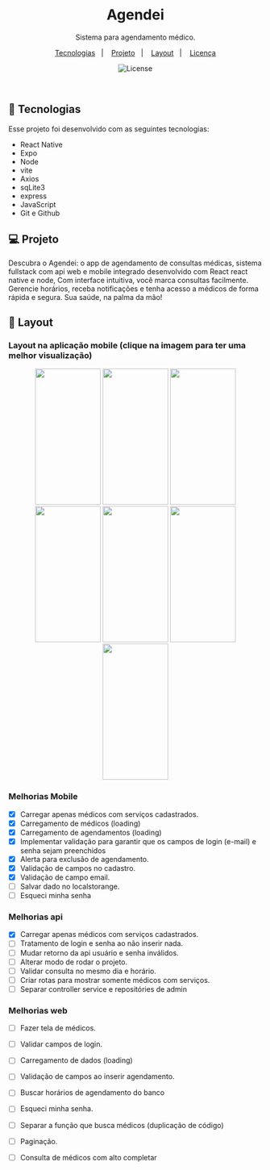 <h1 align="center"> Agendei </h1>

<p align="center">
Sistema para agendamento médico. <br/>
</p>

<p align="center">
  <a href="#-tecnologias">Tecnologias</a>&nbsp;&nbsp;&nbsp;|&nbsp;&nbsp;&nbsp;
  <a href="#-projeto">Projeto</a>&nbsp;&nbsp;&nbsp;|&nbsp;&nbsp;&nbsp;
  <a href="#-layout">Layout</a>&nbsp;&nbsp;&nbsp;|&nbsp;&nbsp;&nbsp;
  <a href="#memo-licença">Licença</a>
</p>

<p align="center">
  <img alt="License" src="https://img.shields.io/static/v1?label=license&message=MIT&color=49AA26&labelColor=000000">
</p>

<br>


## 🚀 Tecnologias

Esse projeto foi desenvolvido com as seguintes tecnologias:

- React Native
- Expo
- Node
- vite
- Axios
- sqLite3
- express
- JavaScript
- Git e Github

## 💻 Projeto

Descubra o Agendei: o app de agendamento de consultas médicas, sistema fullstack com api web e mobile integrado desenvolvido com React react native e node, Com interface intuitiva, você marca consultas facilmente. Gerencie horários, receba notificações e tenha acesso a médicos de forma rápida e segura. Sua saúde, na palma da mão!

## 🎨 Layout

<h3>Layout na aplicação mobile (clique na imagem para ter uma melhor visualização)</h3>

<div align="center">  
<img src="https://github.com/user-attachments/assets/817ffd19-2f52-4f90-94cf-4cf8aaf26dc3" height="270" width="130" />
<img src="https://github.com/user-attachments/assets/d560b72c-3d52-45e8-bc0f-e82decc75068" height="270" width="130" />
<img src="https://github.com/user-attachments/assets/ece1307e-2809-40ca-92c1-99756f6e446a" height="270" width="130" />
<img src="https://github.com/user-attachments/assets/abe43b44-f852-4865-ac41-38ea12ad2acf" height="270" width="130" />
<img src="https://github.com/user-attachments/assets/c963857e-27e9-4409-af12-9f4e2f6300ec" height="270" width="130" />
<img src="https://github.com/user-attachments/assets/64c32979-d99e-4fc8-9af8-bdc7c151fa86" height="270" width="130" />
<img src="https://github.com/user-attachments/assets/7c92d5a2-2cdb-436c-8dda-edc4714cc079" height="270" width="130" />
</div>


### Melhorias Mobile

- [x] Carregar apenas médicos com serviços cadastrados.
- [x] Carregamento de médicos (loading)
- [x] Carregamento de agendamentos (loading)
- [x] Implementar validação para garantir que os campos de login (e-mail) e senha sejam preenchidos
- [x] Alerta para exclusão de agendamento.
- [x] Validação de campos no cadastro.
- [x] Validação de campo email.
- [ ] Salvar dado no localstorange.
- [ ] Esqueci minha senha

### Melhorias api

- [x] Carregar apenas médicos com serviços cadastrados.
- [ ] Tratamento de login e senha ao não inserir nada.
- [ ] Mudar retorno da api usuário e senha inválidos.
- [ ] Alterar modo de rodar o projeto.
- [ ] Validar consulta no mesmo dia e horário.
- [ ] Criar rotas para mostrar somente médicos com serviços.
- [ ] Separar controller service e repositóries de admin

### Melhorias web

- [ ] Fazer tela de médicos.
- [ ] Validar campos de login.
- [ ] Carregamento de dados (loading)
- [ ] Validação de campos ao inserir agendamento.
- [ ] Buscar horários de agendamento do banco
- [ ] Esqueci minha senha.
- [ ] Separar a função que busca médicos (duplicação de código)
- [ ] Paginação.
- [ ] Consulta de médicos com alto completar


